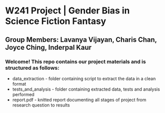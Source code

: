 # W241 Project | Gender Bias in Science Fiction Fantasy
## Group Members: Lavanya Vijayan, Charis Chan, Joyce Ching, Inderpal Kaur

### Welcome! This repo contains our project materials and is structured as follows:

* data_extraction - folder containing script to extract the data in a clean format
* tests_and_analysis - folder containing extracted data, tests and analysis performed
* report.pdf - knitted report documenting all stages of project from research question to results
